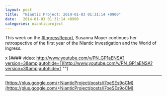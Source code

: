 ```yaml
---
layout: post
title:  "Niantic Project: 2014-01-03 01:31:14 +0900"
date:   2014-01-03 01:31:14 +0900
categories: nianticproject
---
```

This week on the [#IngressReport](https://plus.google.com/s/%23IngressReport ""), Susanna Moyer continues her retrospective of the first year of the Niantic Investigation and the World of Ingress.

x
[#### video: http://www.youtube.com/v/PN_GP1aENSA?version=3&amp;autohide=1](http://www.youtube.com/v/PN_GP1aENSA?version=3&amp;autohide=1 "")
- - -
[https://plus.google.com/+NianticProject/posts/i7oeSEs9oCM](https://plus.google.com/+NianticProject/posts/i7oeSEs9oCM)
